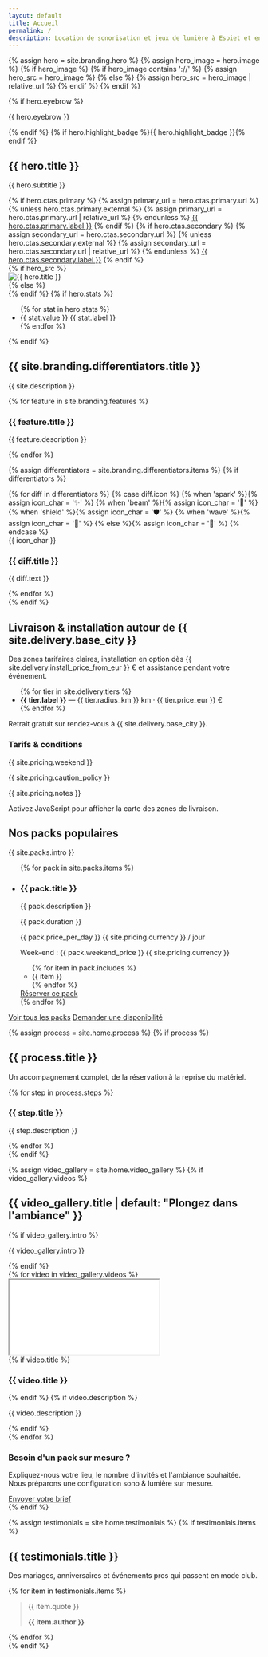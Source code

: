 ```yaml
---
layout: default
title: Accueil
permalink: /
description: Location de sonorisation et jeux de lumière à Espiet et en Gironde. Packs prêts à l’emploi, livraison par zones, installation en option.
---
```


{% assign hero = site.branding.hero %}
{% assign hero_image = hero.image %}
{% if hero_image %}
  {% if hero_image contains '://' %}
    {% assign hero_src = hero_image %}
  {% else %}
    {% assign hero_src = hero_image | relative_url %}
  {% endif %}
{% endif %}

<section class="hero">
  <div class="container hero-inner">
    <div class="hero-copy">
      {% if hero.eyebrow %}<p class="eyebrow">{{ hero.eyebrow }}</p>{% endif %}
      {% if hero.highlight_badge %}<span class="badge badge--glow">{{ hero.highlight_badge }}</span>{% endif %}
      <h1>{{ hero.title }}</h1>
      <p>{{ hero.subtitle }}</p>
      <div class="hero-actions">
        {% if hero.ctas.primary %}
          {% assign primary_url = hero.ctas.primary.url %}
          {% unless hero.ctas.primary.external %}
            {% assign primary_url = hero.ctas.primary.url | relative_url %}
          {% endunless %}
          <a class="button button--primary" href="{{ primary_url }}" {% if hero.ctas.primary.external %}target="_blank" rel="noopener"{% endif %}>{{ hero.ctas.primary.label }}</a>
        {% endif %}
        {% if hero.ctas.secondary %}
          {% assign secondary_url = hero.ctas.secondary.url %}
          {% unless hero.ctas.secondary.external %}
            {% assign secondary_url = hero.ctas.secondary.url | relative_url %}
          {% endunless %}
          <a class="button button--ghost" href="{{ secondary_url }}" {% if hero.ctas.secondary.external %}target="_blank" rel="noopener"{% endif %}>{{ hero.ctas.secondary.label }}</a>
        {% endif %}
      </div>
    </div>
    <div class="hero-visual">
      <div class="hero-visual__frame">
        {% if hero_src %}
        <div class="hero-visual__image">
          <img src="{{ hero_src }}" alt="{{ hero.title }}">
        </div>
        {% else %}
        <div class="hero-visual__image hero-visual__image--placeholder" aria-hidden="true"></div>
        {% endif %}
        {% if hero.stats %}
        <ul class="stat-group">
          {% for stat in hero.stats %}
          <li>
            <span class="stat-value">{{ stat.value }}</span>
            <span class="stat-label">{{ stat.label }}</span>
          </li>
          {% endfor %}
        </ul>
        {% endif %}
      </div>
    </div>
  </div>
</section>

<section class="section">
  <div class="container">
    <div class="section-header">
      <h2>{{ site.branding.differentiators.title }}</h2>
      <p class="muted">{{ site.description }}</p>
    </div>
    <div class="feature-grid">
      {% for feature in site.branding.features %}
      <article class="feature-card">
        <h3>{{ feature.title }}</h3>
        <p>{{ feature.description }}</p>
      </article>
      {% endfor %}
    </div>
  </div>
</section>

{% assign differentiators = site.branding.differentiators.items %}
{% if differentiators %}
<section class="section">
  <div class="container differentiators">
    {% for diff in differentiators %}
    {% case diff.icon %}
      {% when 'spark' %}{% assign icon_char = '✨' %}
      {% when 'beam' %}{% assign icon_char = '🔆' %}
      {% when 'shield' %}{% assign icon_char = '🛡' %}
      {% when 'wave' %}{% assign icon_char = '🌊' %}
      {% else %}{% assign icon_char = '🎵' %}
    {% endcase %}
    <article class="diff-card">
      <span class="diff-icon" aria-hidden="true">{{ icon_char }}</span>
      <h3>{{ diff.title }}</h3>
      <p class="muted">{{ diff.text }}</p>
    </article>
    {% endfor %}
  </div>
</section>
{% endif %}

<section class="section">
  <div class="container split-grid">
    <div>
      <div class="section-header">
        <h2>Livraison & installation autour de {{ site.delivery.base_city }}</h2>
        <p class="muted">Des zones tarifaires claires, installation en option dès {{ site.delivery.install_price_from_eur }} € et assistance pendant votre événement.</p>
      </div>
      <div class="note">
        <ul>
          {% for tier in site.delivery.tiers %}
          <li><strong>{{ tier.label }}</strong> — {{ tier.radius_km }} km · {{ tier.price_eur }} €</li>
          {% endfor %}
        </ul>
        <p class="muted">Retrait gratuit sur rendez-vous à {{ site.delivery.base_city }}.</p>
      </div>
      <div class="section-block">
        <div class="note">
          <h3>Tarifs & conditions</h3>
          <p>{{ site.pricing.weekend }}</p>
          <p>{{ site.pricing.caution_policy }}</p>
          <p>{{ site.pricing.notes }}</p>
        </div>
      </div>
    </div>
    <div>
      <div class="map-shell">
        <div id="map" class="map"
             data-center-lat="{{ site.delivery.center_lat }}"
             data-center-lng="{{ site.delivery.center_lng }}"
             data-tiers='{{ site.delivery.tiers | jsonify }}'
             data-city="{{ site.delivery.base_city }}">
          <noscript>Activez JavaScript pour afficher la carte des zones de livraison.</noscript>
        </div>
      </div>
    </div>
  </div>
</section>

<section class="section">
  <div class="container">
    <div class="section-header">
      <h2>Nos packs populaires</h2>
      <p class="muted">{{ site.packs.intro }}</p>
    </div>
    <ul class="cards">
      {% for pack in site.packs.items %}
      <li class="card">
        <h3>{{ pack.title }}</h3>
        <p class="muted">{{ pack.description }}</p>
        <span class="list-pill">{{ pack.duration }}</span>
        <p class="price">{{ pack.price_per_day }} {{ site.pricing.currency }} <span class="muted">/ jour</span></p>
        <p class="muted">Week-end : {{ pack.weekend_price }} {{ site.pricing.currency }}</p>
        <ul>
          {% for item in pack.includes %}
          <li>{{ item }}</li>
          {% endfor %}
        </ul>
        <a class="button button--primary" href="{{ site.forms.booking_google_form_url }}" target="_blank" rel="noopener">Réserver ce pack</a>
      </li>
      {% endfor %}
    </ul>
    <div class="section-actions">
      <a class="button button--ghost" href="{{ '/packs/' | relative_url }}">Voir tous les packs</a>
      <a class="button button--primary" href="{{ site.forms.booking_google_form_url }}" target="_blank" rel="noopener">Demander une disponibilité</a>
    </div>
  </div>
</section>

{% assign process = site.home.process %}
{% if process %}
<section class="section">
  <div class="container">
    <div class="section-header">
      <h2>{{ process.title }}</h2>
      <p class="muted">Un accompagnement complet, de la réservation à la reprise du matériel.</p>
    </div>
    <div class="process-steps">
      {% for step in process.steps %}
      <article class="process-step">
        <h3>{{ step.title }}</h3>
        <p class="muted">{{ step.description }}</p>
      </article>
      {% endfor %}
    </div>
  </div>
</section>
{% endif %}

{% assign video_gallery = site.home.video_gallery %}
{% if video_gallery.videos %}
<section class="section">
  <div class="container split-grid">
    <div>
      <div class="section-header">
        <h2>{{ video_gallery.title | default: "Plongez dans l'ambiance" }}</h2>
        {% if video_gallery.intro %}<p class="muted">{{ video_gallery.intro }}</p>{% endif %}
      </div>
      <div class="video-gallery">
        {% for video in video_gallery.videos %}
        <article class="video-card">
          <div class="video-frame">
            <iframe
              title="{{ video.title | default: 'Vidéo de démonstration' }}"
              src="{{ video.embed_url }}"
              loading="lazy"
              allow="accelerometer; autoplay; clipboard-write; encrypted-media; gyroscope; picture-in-picture; web-share"
              allowfullscreen
              referrerpolicy="strict-origin-when-cross-origin"></iframe>
          </div>
          {% if video.title %}<h3>{{ video.title }}</h3>{% endif %}
          {% if video.description %}<p class="muted">{{ video.description }}</p>{% endif %}
        </article>
        {% endfor %}
      </div>
    </div>
    <div class="note">
      <h3>Besoin d'un pack sur mesure ?</h3>
      <p>Expliquez-nous votre lieu, le nombre d'invités et l'ambiance souhaitée. Nous préparons une configuration sono & lumière sur mesure.</p>
      <a class="button button--ghost" href="{{ site.forms.booking_google_form_url }}" target="_blank" rel="noopener">Envoyer votre brief</a>
    </div>
  </div>
</section>
{% endif %}

{% assign testimonials = site.home.testimonials %}
{% if testimonials.items %}
<section class="section">
  <div class="container">
    <div class="section-header">
      <h2>{{ testimonials.title }}</h2>
      <p class="muted">Des mariages, anniversaires et événements pros qui passent en mode club.</p>
    </div>
    <div class="testimonials">
      {% for item in testimonials.items %}
      <blockquote class="testimonial">
        <p>{{ item.quote }}</p>
        <strong>{{ item.author }}</strong>
      </blockquote>
      {% endfor %}
    </div>
  </div>
</section>
{% endif %}
